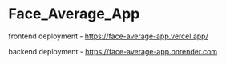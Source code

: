 # Face_Average_App
 
frontend deployment - https://face-average-app.vercel.app/

backend deployment - https://face-average-app.onrender.com
